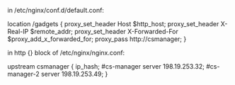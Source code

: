 in /etc/nginx/conf.d/default.conf:

location /gadgets {
    proxy_set_header Host $http_host;
    proxy_set_header X-Real-IP $remote_addr;
    proxy_set_header X-Forwarded-For $proxy_add_x_forwarded_for;
    proxy_pass http://csmanager;
}



in http {} block of /etc/nginx/nginx.conf:

upstream csmanager {
    ip_hash;
    #cs-manager
    server 198.19.253.32;
    #cs-manager-2
    server 198.19.253.49;
}
